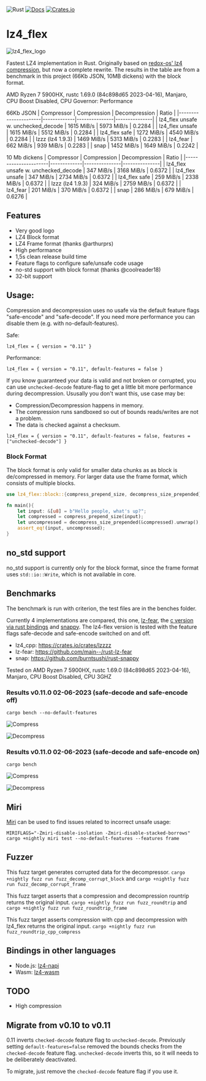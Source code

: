 ![Rust](https://github.com/PSeitz/lz4_flex/workflows/Rust/badge.svg)
[![Docs](https://docs.rs/lz4_flex/badge.svg)](https://docs.rs/crate/lz4_flex/)
[![Crates.io](https://img.shields.io/crates/v/lz4_flex.svg)](https://crates.io/crates/lz4_flex)

# lz4_flex

![lz4_flex_logo](https://raw.githubusercontent.com/PSeitz/lz4_flex/master/logo.jpg)

Fastest LZ4 implementation in Rust. Originally based on [redox-os' lz4 compression](https://crates.io/crates/lz4-compress), but now a complete rewrite.
The results in the table are from a benchmark in this project (66Kb JSON, 10MB dickens) with the block format. 

AMD Ryzen 7 5900HX, rustc 1.69.0 (84c898d65 2023-04-16), Manjaro, CPU Boost Disabled, CPU Governor: Performance

66Kb JSON
|    Compressor        | Compression | Decompression | Ratio		 |
|----------------------|-------------|---------------|---------------|
| lz4_flex unsafe w. unchecked_decode  | 1615 MiB/s   | 5973 MiB/s    | 0.2284   	 |
| lz4_flex unsafe | 1615 MiB/s   | 5512 MiB/s    | 0.2284   	 |
| lz4_flex safe        | 1272 MiB/s   | 4540 MiB/s    | 0.2284   	 |
| lzzz (lz4 1.9.3)     | 1469 MiB/s   | 5313 MiB/s    | 0.2283   	 |
| lz4_fear             | 662 MiB/s   | 939 MiB/s     | 0.2283	     |
| snap                 | 1452 MiB/s   | 1649 MiB/s     | 0.2242      |

10 Mb dickens
|    Compressor        | Compression | Decompression | Ratio		 |
|----------------------|-------------|---------------|---------------|
| lz4_flex unsafe w. unchecked_decode       | 347 MiB/s   | 3168 MiB/s    |  0.6372  	 |
| lz4_flex unsafe      | 347 MiB/s   | 2734 MiB/s    |  0.6372  	 |
| lz4_flex safe        | 259 MiB/s   | 2338 MiB/s    | 0.6372 |
| lzzz (lz4 1.9.3)     | 324 MiB/s | 2759 MiB/s    | 0.6372 |
| lz4_fear             | 201 MiB/s   | 370 MiB/s     | 0.6372 |
| snap                 | 286 MiB/s   | 679 MiB/s     | 0.6276 |

## Features
- Very good logo
- LZ4 Block format
- LZ4 Frame format (thanks @arthurprs)
- High performance
- 1,5s clean release build time
- Feature flags to configure safe/unsafe code usage
- no-std support with block format (thanks @coolreader18)
- 32-bit support

## Usage: 
Compression and decompression uses no usafe via the default feature flags "safe-encode" and "safe-decode". If you need more performance you can disable them (e.g. with no-default-features).

Safe:
```
lz4_flex = { version = "0.11" }
```

Performance:
```
lz4_flex = { version = "0.11", default-features = false }
```

If you know guaranteed your data is valid and not broken or corrupted, you can use `unchecked-decode` feature-flag to get a little bit more performance during decompression.
Ususally you don't want this, use case may be:
- Compression/Decompression happens in memory.
- The compression runs sandboxed so out of bounds reads/writes are not a problem.
- The data is checked against a checksum.
```
lz4_flex = { version = "0.11", default-features = false, features = ["unchecked-decode"] }
```

### Block Format
The block format is only valid for smaller data chunks as as block is de/compressed in memory.
For larger data use the frame format, which consists of multiple blocks.

```rust
use lz4_flex::block::{compress_prepend_size, decompress_size_prepended};

fn main(){
    let input: &[u8] = b"Hello people, what's up?";
    let compressed = compress_prepend_size(input);
    let uncompressed = decompress_size_prepended(&compressed).unwrap();
    assert_eq!(input, uncompressed);
}
```


## no_std support

no_std support is currently only for the block format, since the frame format uses `std::io::Write`, which is not available in core.

## Benchmarks
The benchmark is run with criterion, the test files are in the benches folder.

Currently 4 implementations are compared, this one, [lz-fear](https://github.com/main--/rust-lz-fear), the [c version via rust bindings](https://crates.io/crates/lzzzz) and [snappy](https://github.com/burntsushi/rust-snappy). 
The lz4-flex version is tested with the feature flags safe-decode and safe-encode switched on and off.

- lz4_cpp: https://crates.io/crates/lzzzz
- lz-fear: https://github.com/main--/rust-lz-fear
- snap: https://github.com/burntsushi/rust-snappy 

Tested on AMD Ryzen 7 5900HX, rustc 1.69.0 (84c898d65 2023-04-16), Manjaro, CPU Boost Disabled, CPU 3GHZ

### Results v0.11.0 02-06-2023 (safe-decode and safe-encode off)
`cargo bench --no-default-features`

![Compress](./compress_bench.svg)

![Decompress](./decompress_bench.svg)

### Results v0.11.0 02-06-2023 (safe-decode and safe-encode on)
`cargo bench`

![Compress](./compress_bench_safe.svg)

![Decompress](./decompress_bench_safe.svg)

## Miri

[Miri](https://github.com/rust-lang/miri) can be used to find issues related to incorrect unsafe usage:

`MIRIFLAGS="-Zmiri-disable-isolation -Zmiri-disable-stacked-borrows" cargo +nightly miri test --no-default-features --features frame`

## Fuzzer
This fuzz target generates corrupted data for the decompressor. 
`cargo +nightly fuzz run fuzz_decomp_corrupt_block` and `cargo +nightly fuzz run fuzz_decomp_corrupt_frame`

This fuzz target asserts that a compression and decompression rountrip returns the original input.
`cargo +nightly fuzz run fuzz_roundtrip` and `cargo +nightly fuzz run fuzz_roundtrip_frame`

This fuzz target asserts compression with cpp and decompression with lz4_flex returns the original input.
`cargo +nightly fuzz run fuzz_roundtrip_cpp_compress`

## Bindings in other languages
 - Node.js: [lz4-napi](https://github.com/antoniomuso/lz4-napi) 
 - Wasm: [lz4-wasm](https://github.com/PSeitz/lz4-wasm)

## TODO
- High compression

## Migrate from v0.10 to v0.11
0.11 inverts `checked-decode` feature flag to `unchecked-decode`.
Previously setting `default-features=false` removed the bounds checks from the
`checked-decode` feature flag. `unchecked-decode` inverts this, so it will needs to be
deliberately deactivated.

To migrate, just remove the `checked-decode` feature flag if you use it.


